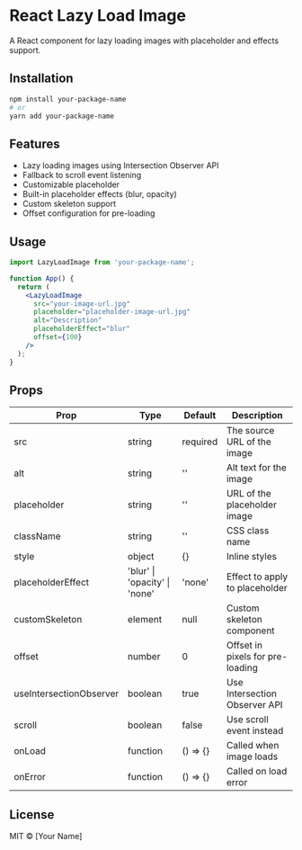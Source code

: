 # React Lazy Load Image

A React component for lazy loading images with placeholder and effects support.

## Installation

```bash
npm install your-package-name
# or
yarn add your-package-name
```

## Features

- Lazy loading images using Intersection Observer API
- Fallback to scroll event listening
- Customizable placeholder
- Built-in placeholder effects (blur, opacity)
- Custom skeleton support
- Offset configuration for pre-loading

## Usage

```jsx
import LazyLoadImage from 'your-package-name';

function App() {
  return (
    <LazyLoadImage
      src="your-image-url.jpg"
      placeholder="placeholder-image-url.jpg"
      alt="Description"
      placeholderEffect="blur"
      offset={100}
    />
  );
}
```

## Props

| Prop | Type | Default | Description |
|------|------|---------|-------------|
| src | string | required | The source URL of the image |
| alt | string | '' | Alt text for the image |
| placeholder | string | '' | URL of the placeholder image |
| className | string | '' | CSS class name |
| style | object | {} | Inline styles |
| placeholderEffect | 'blur' \| 'opacity' \| 'none' | 'none' | Effect to apply to placeholder |
| customSkeleton | element | null | Custom skeleton component |
| offset | number | 0 | Offset in pixels for pre-loading |
| useIntersectionObserver | boolean | true | Use Intersection Observer API |
| scroll | boolean | false | Use scroll event instead |
| onLoad | function | () => {} | Called when image loads |
| onError | function | () => {} | Called on load error |

## License

MIT © [Your Name]